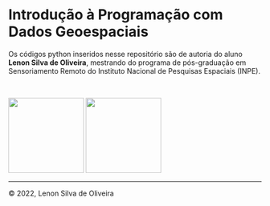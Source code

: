 <h1>Introdução à Programação com Dados Geoespaciais</h1>
<p>Os códigos python inseridos nesse repositório são de autoria do aluno <b>Lenon Silva de Oliveira</b>, mestrando do programa de pós-graduação em Sensoriamento Remoto do Instituto Nacional de Pesquisas Espaciais (INPE).</p>
<br>
<p><img src="https://upload.wikimedia.org/wikipedia/commons/1/1f/Python_logo_01.svg" width="150" 
     height="150"> <img src="https://upload.wikimedia.org/wikipedia/commons/5/5a/Satellite_icon1.png" width="150" 
     height="150"> </p>
<hr>
<p>&copy; 2022, Lenon Silva de Oliveira</p>
